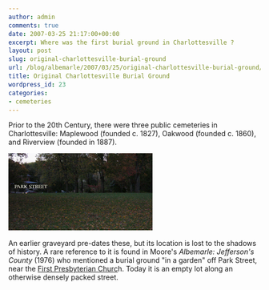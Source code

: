```yaml
---
author: admin
comments: true
date: 2007-03-25 21:17:00+00:00
excerpt: Where was the first burial ground in Charlottesville ?
layout: post
slug: original-charlottesville-burial-ground
url: /blog/albemarle/2007/03/25/original-charlottesville-burial-ground/
title: Original Charlottesville Burial Ground
wordpress_id: 23
categories:
- cemeteries
---
```


Prior to the 20th Century, there were three public cemeteries in Charlottesville: Maplewood (founded c. 1827), Oakwood (founded c. 1860), and Riverview (founded in 1887). 

![graveyard_original.jpg](/wp-content/uploads/2007/03/graveyard_original.jpg)

An earlier graveyard pre-dates these, but its location is lost to the shadows of history. A rare reference to it is found in Moore's _Albemarle: Jefferson's County_ (1976) who mentioned a burial ground "in a garden" off Park Street, near the [First Presbyterian Churc](http://www.fpchurch.com/)h. Today it is an empty lot along an otherwise densely packed street.
